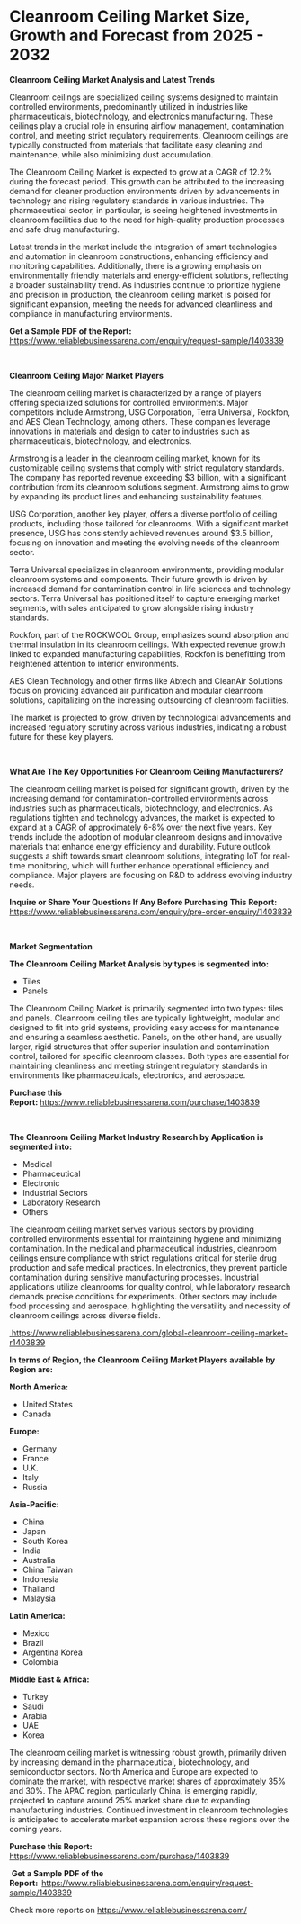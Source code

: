 <p><h1>Cleanroom Ceiling Market Size, Growth and Forecast from 2025 - 2032</h1></p><p><strong>Cleanroom Ceiling Market Analysis and Latest Trends</strong></p>
<p><p>Cleanroom ceilings are specialized ceiling systems designed to maintain controlled environments, predominantly utilized in industries like pharmaceuticals, biotechnology, and electronics manufacturing. These ceilings play a crucial role in ensuring airflow management, contamination control, and meeting strict regulatory requirements. Cleanroom ceilings are typically constructed from materials that facilitate easy cleaning and maintenance, while also minimizing dust accumulation.</p><p>The Cleanroom Ceiling Market is expected to grow at a CAGR of 12.2% during the forecast period. This growth can be attributed to the increasing demand for cleaner production environments driven by advancements in technology and rising regulatory standards in various industries. The pharmaceutical sector, in particular, is seeing heightened investments in cleanroom facilities due to the need for high-quality production processes and safe drug manufacturing.</p><p>Latest trends in the market include the integration of smart technologies and automation in cleanroom constructions, enhancing efficiency and monitoring capabilities. Additionally, there is a growing emphasis on environmentally friendly materials and energy-efficient solutions, reflecting a broader sustainability trend. As industries continue to prioritize hygiene and precision in production, the cleanroom ceiling market is poised for significant expansion, meeting the needs for advanced cleanliness and compliance in manufacturing environments.</p></p>
<p><strong>Get a Sample PDF of the Report:&nbsp;</strong> <a href="https://www.reliablebusinessarena.com/enquiry/request-sample/1403839?utm_campaign=2033&utm_medium=2&utm_source=Github&utm_content=ia&utm_term=28032025&utm_id=cleanroom-ceiling">https://www.reliablebusinessarena.com/enquiry/request-sample/1403839</a></p>
<p>&nbsp;</p>
<p><strong>Cleanroom Ceiling Major Market Players</strong></p>
<p><p>The cleanroom ceiling market is characterized by a range of players offering specialized solutions for controlled environments. Major competitors include Armstrong, USG Corporation, Terra Universal, Rockfon, and AES Clean Technology, among others. These companies leverage innovations in materials and design to cater to industries such as pharmaceuticals, biotechnology, and electronics.</p><p>Armstrong is a leader in the cleanroom ceiling market, known for its customizable ceiling systems that comply with strict regulatory standards. The company has reported revenue exceeding $3 billion, with a significant contribution from its cleanroom solutions segment. Armstrong aims to grow by expanding its product lines and enhancing sustainability features.</p><p>USG Corporation, another key player, offers a diverse portfolio of ceiling products, including those tailored for cleanrooms. With a significant market presence, USG has consistently achieved revenues around $3.5 billion, focusing on innovation and meeting the evolving needs of the cleanroom sector.</p><p>Terra Universal specializes in cleanroom environments, providing modular cleanroom systems and components. Their future growth is driven by increased demand for contamination control in life sciences and technology sectors. Terra Universal has positioned itself to capture emerging market segments, with sales anticipated to grow alongside rising industry standards.</p><p>Rockfon, part of the ROCKWOOL Group, emphasizes sound absorption and thermal insulation in its cleanroom ceilings. With expected revenue growth linked to expanded manufacturing capabilities, Rockfon is benefitting from heightened attention to interior environments.</p><p>AES Clean Technology and other firms like Abtech and CleanAir Solutions focus on providing advanced air purification and modular cleanroom solutions, capitalizing on the increasing outsourcing of cleanroom facilities.</p><p>The market is projected to grow, driven by technological advancements and increased regulatory scrutiny across various industries, indicating a robust future for these key players.</p></p>
<p>&nbsp;</p>
<p><strong>What Are The Key Opportunities For Cleanroom Ceiling Manufacturers?</strong></p>
<p><p>The cleanroom ceiling market is poised for significant growth, driven by the increasing demand for contamination-controlled environments across industries such as pharmaceuticals, biotechnology, and electronics. As regulations tighten and technology advances, the market is expected to expand at a CAGR of approximately 6-8% over the next five years. Key trends include the adoption of modular cleanroom designs and innovative materials that enhance energy efficiency and durability. Future outlook suggests a shift towards smart cleanroom solutions, integrating IoT for real-time monitoring, which will further enhance operational efficiency and compliance. Major players are focusing on R&D to address evolving industry needs.</p></p>
<p><strong>Inquire or Share Your Questions If Any Before Purchasing This Report:</strong> <a href="https://www.reliablebusinessarena.com/enquiry/pre-order-enquiry/1403839?utm_campaign=2033&utm_medium=2&utm_source=Github&utm_content=ia&utm_term=28032025&utm_id=cleanroom-ceiling">https://www.reliablebusinessarena.com/enquiry/pre-order-enquiry/1403839</a></p>
<p>&nbsp;</p>
<p><strong>Market Segmentation</strong></p>
<p><strong>The Cleanroom Ceiling Market Analysis by types is segmented into:</strong></p>
<p><ul><li>Tiles</li><li>Panels</li></ul></p>
<p><p>The Cleanroom Ceiling Market is primarily segmented into two types: tiles and panels. Cleanroom ceiling tiles are typically lightweight, modular and designed to fit into grid systems, providing easy access for maintenance and ensuring a seamless aesthetic. Panels, on the other hand, are usually larger, rigid structures that offer superior insulation and contamination control, tailored for specific cleanroom classes. Both types are essential for maintaining cleanliness and meeting stringent regulatory standards in environments like pharmaceuticals, electronics, and aerospace.</p></p>
<p><strong>Purchase this Report:&nbsp;</strong><a href="https://www.reliablebusinessarena.com/purchase/1403839?utm_campaign=2033&utm_medium=2&utm_source=Github&utm_content=ia&utm_term=28032025&utm_id=cleanroom-ceiling">https://www.reliablebusinessarena.com/purchase/1403839</a></p>
<p>&nbsp;</p>
<p><strong>The Cleanroom Ceiling Market Industry Research by Application is segmented into:</strong></p>
<p><ul><li>Medical</li><li>Pharmaceutical</li><li>Electronic</li><li>Industrial Sectors</li><li>Laboratory Research</li><li>Others</li></ul></p>
<p><p>The cleanroom ceiling market serves various sectors by providing controlled environments essential for maintaining hygiene and minimizing contamination. In the medical and pharmaceutical industries, cleanroom ceilings ensure compliance with strict regulations critical for sterile drug production and safe medical practices. In electronics, they prevent particle contamination during sensitive manufacturing processes. Industrial applications utilize cleanrooms for quality control, while laboratory research demands precise conditions for experiments. Other sectors may include food processing and aerospace, highlighting the versatility and necessity of cleanroom ceilings across diverse fields.</p></p>
<p><a href="https://www.reliablebusinessarena.com/global-cleanroom-ceiling-market-r1403839?utm_campaign=2033&utm_medium=2&utm_source=Github&utm_content=ia&utm_term=28032025&utm_id=cleanroom-ceiling">&nbsp;https://www.reliablebusinessarena.com/global-cleanroom-ceiling-market-r1403839</a></p>
<p><strong>In terms of Region, the Cleanroom Ceiling Market Players available by Region are:</strong></p>
<p>
    <p> <strong> North America: </strong>
        <ul>
            <li>United States</li>
            <li>Canada</li>
        </ul>
        </p> 
    <p> <strong> Europe: </strong>
        <ul>
            <li>Germany</li>
            <li>France</li>
            <li>U.K.</li>
            <li>Italy</li>
            <li>Russia</li>
        </ul>
        </p> 
    <p> <strong> Asia-Pacific: </strong>
        <ul>
            <li>China</li>
            <li>Japan</li>
            <li>South Korea</li>
            <li>India</li>
            <li>Australia</li>
            <li>China Taiwan</li>
            <li>Indonesia</li>
            <li>Thailand</li>
            <li>Malaysia</li>
        </ul>
        </p> 
    <p> <strong> Latin America: </strong>
        <ul>
            <li>Mexico</li>
            <li>Brazil</li>
            <li>Argentina Korea</li>
            <li>Colombia</li>
        </ul>
        </p> 
    <p> <strong> Middle East & Africa: </strong>
        <ul>
            <li>Turkey</li>
            <li>Saudi</li>
            <li>Arabia</li>
            <li>UAE</li>
            <li>Korea</li>
        </ul>
    </p>
    </p>
<p><p>The cleanroom ceiling market is witnessing robust growth, primarily driven by increasing demand in the pharmaceutical, biotechnology, and semiconductor sectors. North America and Europe are expected to dominate the market, with respective market shares of approximately 35% and 30%. The APAC region, particularly China, is emerging rapidly, projected to capture around 25% market share due to expanding manufacturing industries. Continued investment in cleanroom technologies is anticipated to accelerate market expansion across these regions over the coming years.</p></p>
<p><strong>Purchase this Report: </strong><a href="https://www.reliablebusinessarena.com/purchase/1403839?utm_campaign=2033&utm_medium=2&utm_source=Github&utm_content=ia&utm_term=28032025&utm_id=cleanroom-ceiling">https://www.reliablebusinessarena.com/purchase/1403839</a></p>
<p>&nbsp;<strong>Get a Sample PDF of the Report:&nbsp;&nbsp;</strong><a href="https://www.reliablebusinessarena.com/enquiry/request-sample/1403839?utm_campaign=2033&utm_medium=2&utm_source=Github&utm_content=ia&utm_term=28032025&utm_id=cleanroom-ceiling">https://www.reliablebusinessarena.com/enquiry/request-sample/1403839</a></p>
<p><strong></strong></p>
<p>Check more reports on <a href="https://www.reliablebusinessarena.com/?utm_campaign=2033&utm_medium=2&utm_source=Github&utm_content=ia&utm_term=28032025&utm_id=cleanroom-ceiling">https://www.reliablebusinessarena.com/</a></p>